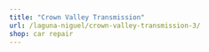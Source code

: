 ```yaml
---
title: "Crown Valley Transmission"
url: /laguna-niguel/crown-valley-transmission-3/
shop: car repair
---
```

